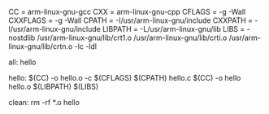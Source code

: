 CC			= arm-linux-gnu-gcc
CXX		 	= arm-linux-gnu-cpp
CFLAGS		= -g -Wall
CXXFLAGS	= -g -Wall
CPATH		= -I/usr/arm-linux-gnu/include
CXXPATH		= -I/usr/arm-linux-gnu/include
LIBPATH		= -L/usr/arm-linux-gnu/lib
LIBS		= -nostdlib /usr/arm-linux-gnu/lib/crt1.o /usr/arm-linux-gnu/lib/crti.o /usr/arm-linux-gnu/lib/crtn.o -lc -ldl

all: hello

hello:
	$(CC) -o hello.o -c $(CFLAGS) $(CPATH) hello.c
	$(CC) -o hello hello.o $(LIBPATH) $(LIBS)

clean: 
	rm -rf *.o hello
